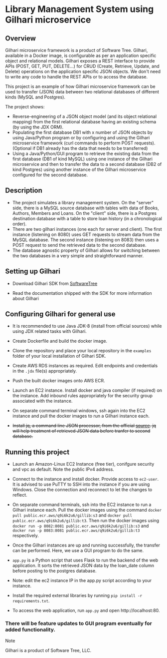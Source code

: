 # Library Management System using Gilhari microservice
## Overview ##
Gilhari microservice framework is a product of Software Tree. Gilhari, available in a Docker image, is configurable as per an application specific object and relational models. Gilhari exposes a REST interface to provide APIs (POST, GET, PUT, DELETE…) for CRUD (Create, Retrieve, Update, and Delete) operations on the application specific JSON objects. We don't need to write any code to handle the REST APIs or to access the database.

This project is an example of how Gilhari microservice framework can be used to transfer (JSON) data between two relational databases of different kinds (MySQL and Postgres).

The project shows:
* Reverse-engineering of a JSON object model (and its object relational mapping) from the first relational database having an existing schema (by using the JDX ORM).
* Populating the first database DB1 with x number of JSON objects by using Java/Python program or by configuring and using the Gilhari microservice framework (curl commands to perform POST requests). (Optional if DB1 already has the data that needs to be transferred)
* Using a Java/Python/GUI program to retrieve the existing data from the first database (DB1 of kind MySQL) using one instance of the Gilhari microservice and then to transfer the data to a second database (DB2 of kind Postgres) using another instance of the Gilhari microservice configured for the second database.

## Description ##

* The project simulates a library management system. On the "server" side, there is a MySQL source database with tables with data of Books, Authors, Members and Loans. On the "client" side, there is a Postgres destination database with a table to store loan history (in a chronological order). 
* There are two gilhari instances (one each for server and client). The first instance (listening on 8080) uses GET requests to stream data from the MySQL database. The second instance (listening on 8083) then uses a POST request to send the retrieved data to the second database.
* The database agnostic property of Gilhari allows for switching between the two databases in a very simple and straightforward manner.

## Setting up Gilhari ##

* Download Gilhari SDK from [SoftwareTree](https://www.softwaretree.com/v1/products/gilhari/gilhari_introduction.php)

* Read the documentation shipped with the SDK for more information about Gilhari

## Configuring Gilhari for general use ##

* It is recommended to use Java JDK-8 (install from official sources) while using JDX related tasks with Gilhari. 

* Create Dockerfile and build the docker image.

* Clone the repository and place your local repository in the ```examples``` folder of your local installation of Gilhari SDK.

* Create AWS RDS instances as required. Edit endpoints and credentials in the ```.jdx``` file(s) appropriately.
  
* Push the built docker images onto AWS ECR.
  
* Launch an EC2 instance. Install docker and java compiler (if required) on the instance. Add inbound rules appropriately for the security group associated with the instance.
* On separate command terminal windows, ssh again into the EC2 instance and pull the docker images to run a Gilhari instance each. 

* ~~Install jq, a command line JSON processor, from the official [source](https://jqlang.github.io/jq/). jq will help treatment of retrieved JSON data before tranfer to second database.~~

## Running this project
* Launch an Amazon-Linux EC2 Instance (free tier), conifgure security and vpc as default. Note the public IPv4 address.
  
* Connect to the instance and install docker. Provide access to ```ec2-user```. It is advised to use PuTTY to SSH into the instance if you are using Windows. Close the connection and reconnect to let the changes to reflect.
  
* On separate command terminals, ssh into the EC2 instance to run a Gilhari instance each. Pull the docker images using the command ```docker pull public.ecr.aws/q9i6k2u6/gillib:s3``` and ```docker pull public.ecr.aws/q9i6k2u6/gillib:t3```. Then run the docker images using ```docker run -p 8082:8081 public.ecr.aws/q9i6k2u6/gillib:s3``` and ```docker run -p 8083:8081 public.ecr.aws/q9i6k2u6/gillib:t3``` respectively.

* Once the Gilhari instances are up and running successfully, the transfer can be performed. Here, we use a GUI program to do the same. 

* ```app.py``` is a Python script that uses Flask to run the backend of the web application. It sorts the retrieved JSON data by the loan_date column before posting to the postgres database.
* Note: edit the ec2 instance IP in the app.py script according to your instance.

* Install the required external libraries by running ```pip install -r requirements.txt```.

* To access the web application, run ```app.py``` and open http://localhost:80.

### There will be feature updates to GUI program eventually for added functionality. 

>[!NOTE]
>Gilhari is a product of Software Tree, LLC.
